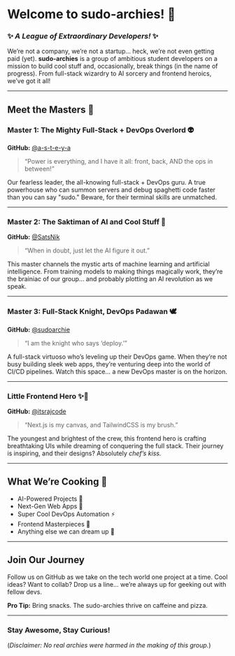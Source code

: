 # Welcome to **sudo-archies**! 🚀

### ✨ *A League of Extraordinary Developers!* ✨

We’re not a company, we’re not a startup… heck, we’re not even getting paid (yet). **sudo-archies** is a group of ambitious student developers on a mission to build cool stuff and, occasionally, break things (in the name of progress). From full-stack wizardry to AI sorcery and frontend heroics, we’ve got it all!

---

## Meet the Masters 🔮

### **Master 1: The Mighty Full-Stack + DevOps Overlord** 👽
**GitHub:** [@a-s-t-e-y-a](https://github.com/a-s-t-e-y-a)

> “Power is everything, and I have it all: front, back, AND the ops in between!”

Our fearless leader, the all-knowing full-stack + DevOps guru. A true powerhouse who can summon servers and debug spaghetti code faster than you can say "sudo." Beware, for their terminal skills are unmatched.

---

### **Master 2: The Saktiman of AI and Cool Stuff** 🔬
**GitHub:** [@SatsNik](https://github.com/SatsNik)

> “When in doubt, just let the AI figure it out.”

This master channels the mystic arts of machine learning and artificial intelligence. From training models to making things magically work, they’re the brainiac of our group… and probably plotting an AI revolution as we speak.

---

### **Master 3: Full-Stack Knight, DevOps Padawan** 🕊
**GitHub:** [@sudoarchie](https://github.com/sudoarchie)


> “I am the knight who says ‘deploy.’”

A full-stack virtuoso who’s leveling up their DevOps game. When they’re not busy building sleek web apps, they’re venturing deep into the world of CI/CD pipelines. Watch this space… a new DevOps master is on the horizon.

---

### **Little Frontend Hero** ✨🎨
**GitHub:** [@itsrajcode](https://github.com/itsrajcode)

> “Next.js is my canvas, and TailwindCSS is my brush.”

The youngest and brightest of the crew, this frontend hero is crafting breathtaking UIs while dreaming of conquering the full stack. Their journey is inspiring, and their designs? Absolutely *chef’s kiss.*

---

## What We’re Cooking 🍲
- AI-Powered Projects 🤖
- Next-Gen Web Apps 🚀
- Super Cool DevOps Automation ⚡
- Frontend Masterpieces 🎨
- Anything else we can dream up 💪

---

## Join Our Journey
Follow us on GitHub as we take on the tech world one project at a time. Cool ideas? Want to collab? Drop us a line… we’re always up for geeking out with fellow devs.

**Pro Tip:** Bring snacks. The sudo-archies thrive on caffeine and pizza.

---

### Stay Awesome, Stay Curious!


(*Disclaimer: No real archies were harmed in the making of this group.*)
